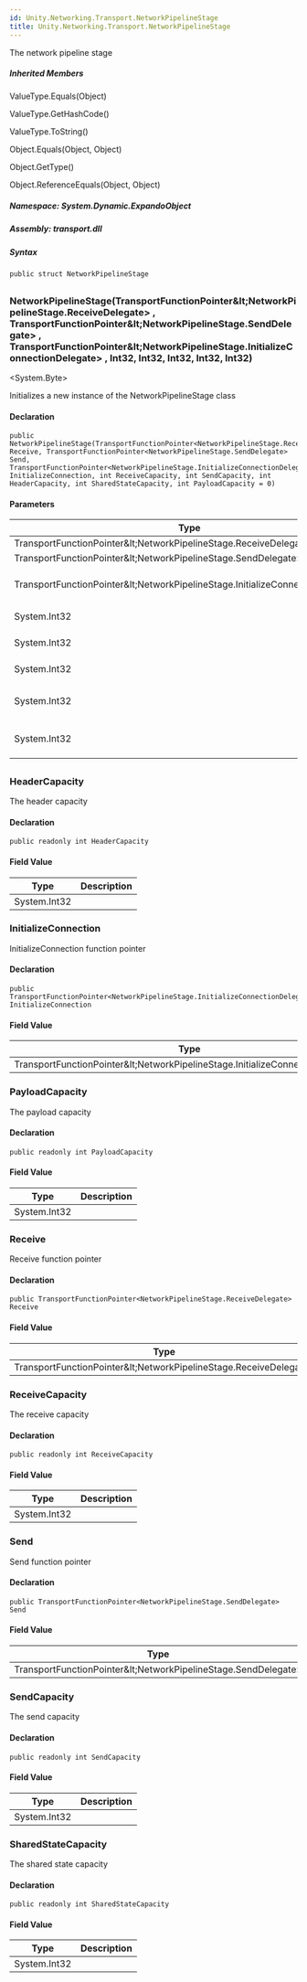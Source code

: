 ```yaml
---  
id: Unity.Networking.Transport.NetworkPipelineStage  
title: Unity.Networking.Transport.NetworkPipelineStage  
---
```


<div class="markdown level0 summary">

The network pipeline stage

</div>

<div class="markdown level0 conceptual">

</div>

<div class="inheritedMembers">

##### Inherited Members

<div>

ValueType.Equals(Object)

</div>

<div>

ValueType.GetHashCode()

</div>

<div>

ValueType.ToString()

</div>

<div>

Object.Equals(Object, Object)

</div>

<div>

Object.GetType()

</div>

<div>

Object.ReferenceEquals(Object, Object)

</div>

</div>

##### **Namespace**: System.Dynamic.ExpandoObject

##### **Assembly**: transport.dll

##### Syntax

``` lang-csharp
public struct NetworkPipelineStage
```

## 

### NetworkPipelineStage(TransportFunctionPointer\&lt;NetworkPipelineStage.ReceiveDelegate&gt; , TransportFunctionPointer\&lt;NetworkPipelineStage.SendDelegate&gt; , TransportFunctionPointer\&lt;NetworkPipelineStage.InitializeConnectionDelegate&gt; , Int32, Int32, Int32, Int32, Int32)

&lt;System.Byte&gt; 

<div class="markdown level1 summary">

Initializes a new instance of the NetworkPipelineStage class

</div>

<div class="markdown level1 conceptual">

</div>

#### Declaration

``` lang-csharp
public NetworkPipelineStage(TransportFunctionPointer<NetworkPipelineStage.ReceiveDelegate> Receive, TransportFunctionPointer<NetworkPipelineStage.SendDelegate> Send, TransportFunctionPointer<NetworkPipelineStage.InitializeConnectionDelegate> InitializeConnection, int ReceiveCapacity, int SendCapacity, int HeaderCapacity, int SharedStateCapacity, int PayloadCapacity = 0)
```

#### Parameters

| Type                                                                          | Name                 | Description               |
|-------------------------------------------------------------------------------|----------------------|---------------------------|
| TransportFunctionPointer\&lt;NetworkPipelineStage.ReceiveDelegate&gt;            | Receive              | The receive               |
| TransportFunctionPointer\&lt;NetworkPipelineStage.SendDelegate&gt;                 | Send                 | The send                  |
| TransportFunctionPointer\&lt;NetworkPipelineStage.InitializeConnectionDelegate&gt; | InitializeConnection | The initialize connection |
| System.Int32                                                                  | ReceiveCapacity      | The receive capacity      |
| System.Int32                                                                  | SendCapacity         | The send capacity         |
| System.Int32                                                                  | HeaderCapacity       | The header capacity       |
| System.Int32                                                                  | SharedStateCapacity  | The shared state capacity |
| System.Int32                                                                  | PayloadCapacity      | The payload capacity      |

## 

### HeaderCapacity

<div class="markdown level1 summary">

The header capacity

</div>

<div class="markdown level1 conceptual">

</div>

#### Declaration

``` lang-csharp
public readonly int HeaderCapacity
```

#### Field Value

| Type         | Description |
|--------------|-------------|
| System.Int32 |             |

### InitializeConnection

<div class="markdown level1 summary">

InitializeConnection function pointer

</div>

<div class="markdown level1 conceptual">

</div>

#### Declaration

``` lang-csharp
public TransportFunctionPointer<NetworkPipelineStage.InitializeConnectionDelegate> InitializeConnection
```

#### Field Value

| Type                                                                          | Description |
|-------------------------------------------------------------------------------|-------------|
| TransportFunctionPointer\&lt;NetworkPipelineStage.InitializeConnectionDelegate&gt; |             |

### PayloadCapacity

<div class="markdown level1 summary">

The payload capacity

</div>

<div class="markdown level1 conceptual">

</div>

#### Declaration

``` lang-csharp
public readonly int PayloadCapacity
```

#### Field Value

| Type         | Description |
|--------------|-------------|
| System.Int32 |             |

### Receive

<div class="markdown level1 summary">

Receive function pointer

</div>

<div class="markdown level1 conceptual">

</div>

#### Declaration

``` lang-csharp
public TransportFunctionPointer<NetworkPipelineStage.ReceiveDelegate> Receive
```

#### Field Value

| Type                                                             | Description |
|------------------------------------------------------------------|-------------|
| TransportFunctionPointer\&lt;NetworkPipelineStage.ReceiveDelegate&gt; |             |

### ReceiveCapacity

<div class="markdown level1 summary">

The receive capacity

</div>

<div class="markdown level1 conceptual">

</div>

#### Declaration

``` lang-csharp
public readonly int ReceiveCapacity
```

#### Field Value

| Type         | Description |
|--------------|-------------|
| System.Int32 |             |

### Send

<div class="markdown level1 summary">

Send function pointer

</div>

<div class="markdown level1 conceptual">

</div>

#### Declaration

``` lang-csharp
public TransportFunctionPointer<NetworkPipelineStage.SendDelegate> Send
```

#### Field Value

| Type                                                          | Description |
|---------------------------------------------------------------|-------------|
| TransportFunctionPointer\&lt;NetworkPipelineStage.SendDelegate&gt;|             |

### SendCapacity

<div class="markdown level1 summary">

The send capacity

</div>

<div class="markdown level1 conceptual">

</div>

#### Declaration

``` lang-csharp
public readonly int SendCapacity
```

#### Field Value

| Type         | Description |
|--------------|-------------|
| System.Int32 |             |

### SharedStateCapacity

<div class="markdown level1 summary">

The shared state capacity

</div>

<div class="markdown level1 conceptual">

</div>

#### Declaration

``` lang-csharp
public readonly int SharedStateCapacity
```

#### Field Value

| Type         | Description |
|--------------|-------------|
| System.Int32 |             |
